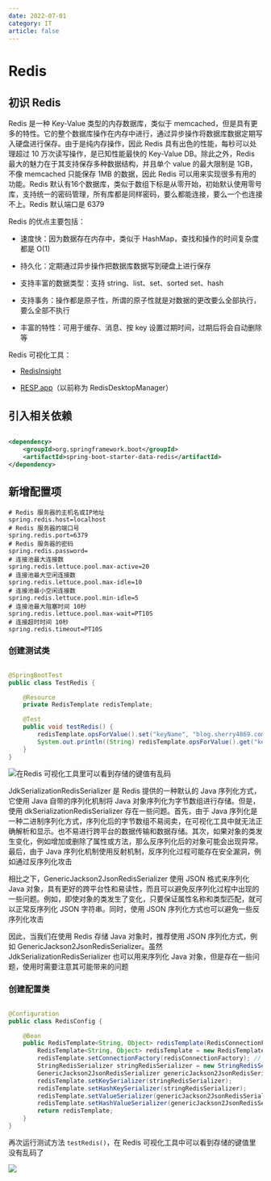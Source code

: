 ```yaml
---
date: 2022-07-01
category: IT
article: false
---
```


# Redis

<!-- more -->

## 初识 Redis

Redis 是一种 Key-Value 类型的内存数据库，类似于 memcached，但是具有更多的特性。它的整个数据库操作在内存中进行，通过异步操作将数据库数据定期写入硬盘进行保存。由于是纯内存操作，因此 Redis 具有出色的性能，每秒可以处理超过 10 万次读写操作，是已知性能最快的 Key-Value DB。除此之外，Redis 最大的魅力在于其支持保存多种数据结构，并且单个 value 的最大限制是 1GB，不像 memcached
只能保存 1MB 的数据，因此 Redis 可以用来实现很多有用的功能。Redis 默认有16个数据库，类似于数组下标是从零开始，初始默认使用零号库，支持统一的密码管理，所有库都是同样密码，要么都能连接，要么一个也连接不上。Redis 默认端口是 6379

Redis 的优点主要包括：

- 速度快：因为数据存在内存中，类似于 HashMap，查找和操作的时间复杂度都是 O(1)

- 持久化：定期通过异步操作把数据库数据写到硬盘上进行保存

- 支持丰富的数据类型：支持 string、list、set、sorted set、hash

- 支持事务：操作都是原子性，所谓的原子性就是对数据的更改要么全部执行，要么全部不执行

- 丰富的特性：可用于缓存、消息、按 key 设置过期时间，过期后将会自动删除等

Redis 可视化工具：

- [RedisInsight](https://redis.com/redis-enterprise/redis-insight/)

- [RESP.app](https://docs.resp.app/)（以前称为 RedisDesktopManager）

## 引入相关依赖

```xml

<dependency>
    <groupId>org.springframework.boot</groupId>
    <artifactId>spring-boot-starter-data-redis</artifactId>
</dependency>
```

## 新增配置项

```properties
# Redis 服务器的主机名或IP地址
spring.redis.host=localhost
# Redis 服务器的端口号
spring.redis.port=6379
# Redis 服务器的密码
spring.redis.password=
# 连接池最大连接数
spring.redis.lettuce.pool.max-active=20
# 连接池最大空闲连接数
spring.redis.lettuce.pool.max-idle=10
# 连接池最小空闲连接数
spring.redis.lettuce.pool.min-idle=5
# 连接池最大阻塞时间 10秒
spring.redis.lettuce.pool.max-wait=PT10S
# 连接超时时间 10秒
spring.redis.timeout=PT10S
```

### 创建测试类

```java

@SpringBootTest
public class TestRedis {

    @Resource
    private RedisTemplate redisTemplate;

    @Test
    public void testRedis() {
        redisTemplate.opsForValue().set("keyName", "blog.sherry4869.com");
        System.out.println((String) redisTemplate.opsForValue().get("keyName"));
    }
}
```

![在Redis 可视化工具里可以看到存储的键值有乱码](https://img.sherry4869.com/blog/it/database/redis/img.png)

JdkSerializationRedisSerializer 是 Redis 提供的一种默认的 Java 序列化方式，它使用 Java 自带的序列化机制将 Java 对象序列化为字节数组进行存储。但是，使用 dkSerializationRedisSerializer 存在一些问题。首先，由于 Java 序列化是一种二进制序列化方式，序列化后的字节数组不易阅卖，在可视化工具中就无法正确解析和显示。也不易进行跨平台的数据传输和数据存储。其次，如果对象的类发生变化，例如增加或删除了属性或方法，那么反序列化后的对象可能会出现异常。最后，由于
Java 序列化机制使用反射机制，反序列化过程可能存在安全漏洞，例如通过反序列化攻击

相比之下，GenericJackson2JsonRedisSerializer 使用 JSON 格式来序列化 Java 对象，具有更好的跨平台性和易读性，而且可以避免反序列化过程中出现的一些问题。例如，即使对象的类发生了变化，只要保证属性名称和类型匹配，就可以正常反序列化 JSON 字符串。同时，使用 JSON 序列化方式也可以避免一些反序列化攻击

因此，当我们在使用 Redis 存储 Java 对象时，推荐使用 JSON 序列化方式，例如 GenericJackson2JsonRedisSerializer。虽然 JdkSerializationRedisSerializer 也可以用来序列化 Java 对象，但是存在一些问题，使用时需要注意其可能带来的问题

### 创建配置类

```java

@Configuration
public class RedisConfig {

    @Bean
    public RedisTemplate<String, Object> redisTemplate(RedisConnectionFactory redisConnectionFactory) {
        RedisTemplate<String, Object> redisTemplate = new RedisTemplate<>();
        redisTemplate.setConnectionFactory(redisConnectionFactory); // 通过将连接工厂设置给 redisTemplate，它将使用该连接工厂来获取和管理与 Redis 的连接
        StringRedisSerializer stringRedisSerializer = new StringRedisSerializer(); // 创建一个作用于键的序列化对象
        GenericJackson2JsonRedisSerializer genericJackson2JsonRedisSerializer = new GenericJackson2JsonRedisSerializer(); // 创建一个作用于值的序列化对象
        redisTemplate.setKeySerializer(stringRedisSerializer);
        redisTemplate.setHashKeySerializer(stringRedisSerializer);
        redisTemplate.setValueSerializer(genericJackson2JsonRedisSerializer);
        redisTemplate.setHashValueSerializer(genericJackson2JsonRedisSerializer);
        return redisTemplate;
    }
}
```

再次运行测试方法 `testRedis()`，在 Redis 可视化工具中可以看到存储的键值里没有乱码了

![](https://img.sherry4869.com/blog/it/database/redis/img_2.png)